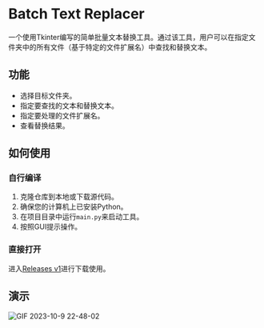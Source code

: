 # Batch Text Replacer

一个使用Tkinter编写的简单批量文本替换工具。通过该工具，用户可以在指定文件夹中的所有文件（基于特定的文件扩展名）中查找和替换文本。

## 功能

- 选择目标文件夹。
- 指定要查找的文本和替换文本。
- 指定要处理的文件扩展名。
- 查看替换结果。

## 如何使用

### 自行编译
1. 克隆仓库到本地或下载源代码。
2. 确保您的计算机上已安装Python。
3. 在项目目录中运行`main.py`来启动工具。
4. 按照GUI提示操作。

### 直接打开
进入[Releases v1](https://github.com/jiamin-lin/BatchTextReplacer/releases/tag/v1)进行下载使用。

## 演示

![GIF 2023-10-9 22-48-02](https://github.com/0xmelon/BatchTextReplacer/assets/92585241/c9a6b250-c942-444e-ade5-974a391e2be7)
